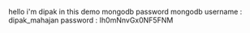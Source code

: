 hello 
i'm dipak 
in this demo 
mongodb password
mongodb username : dipak_mahajan
password : Ih0mNnvGx0NF5FNM